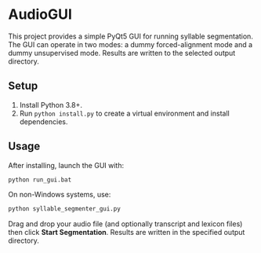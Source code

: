 # AudioGUI

This project provides a simple PyQt5 GUI for running syllable segmentation. The GUI can operate in two modes: a dummy forced-alignment mode and a dummy unsupervised mode. Results are written to the selected output directory.

## Setup

1. Install Python 3.8+.
2. Run `python install.py` to create a virtual environment and install dependencies.

## Usage

After installing, launch the GUI with:

```bash
python run_gui.bat
```

On non-Windows systems, use:

```bash
python syllable_segmenter_gui.py
```

Drag and drop your audio file (and optionally transcript and lexicon files) then click **Start Segmentation**. Results are written in the specified output directory.
